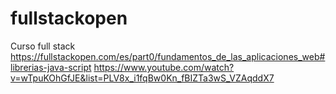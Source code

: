 # fullstackopen

Curso full stack
https://fullstackopen.com/es/part0/fundamentos_de_las_aplicaciones_web#librerias-java-script
https://www.youtube.com/watch?v=wTpuKOhGfJE&list=PLV8x_i1fqBw0Kn_fBIZTa3wS_VZAqddX7
